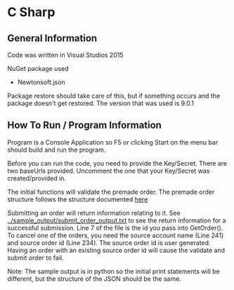 # C Sharp

## General Information

Code was written in Visual Studios 2015

NuGet package used

* Newtonsoft.json

Package restore should take care of this, but if something occurs and the package doesn't get restored. The version that was used is 9.0.1

## How To Run / Program Information

Program is a Console Application so F5 or clicking Start on the menu bar should build and run the program.

Before you can run the code, you need to provide the Key/Secret. There are two baseUrls provided. Uncomment the one that your Key/Secret was created/provided in.

The initial functions will validate the premade order. The premade order structure follows the structure documented [here](https://developers.hp.com/printos/doc/order-json-structure) 

Submitting an order will return information relating to it. See [../sample_output/submit_order_output.txt](https://github.com/HPInc/printos-siteflow-api-samples/blob/master/sample_output/submit_order_output.txt) to see the return information for a successful submission. Line 7 of the file is the id you pass into GetOrder(). To cancel one of the orders, you need the source account name (Line 241) and source order id (Line 234). The source order id is user generated. Having an order with an existing source order id will cause the validate and submit order to fail.

Note: The sample output is in python so the initial print statements will be different, but the structure of the JSON should be the same.